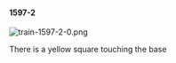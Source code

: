 #### 1597-2
![train-1597-2-0.png](https://github.com/lil-lab/nlvr/raw/master/nlvr/train/images/51/train-1597-2-0.png "train-1597-2-0.png")

There is a yellow square touching the base